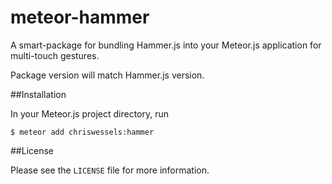 meteor-hammer
============
A smart-package for bundling Hammer.js into your Meteor.js application for multi-touch gestures.

Package version will match Hammer.js version.

##Installation

In your Meteor.js project directory, run

    $ meteor add chriswessels:hammer

##License

Please see the `LICENSE` file for more information.
